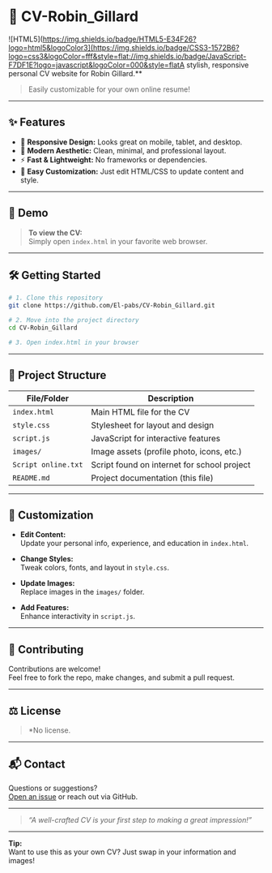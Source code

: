 # 📄 CV-Robin_Gillard

![HTML5](https://img.shields.io/badge/HTML5-E34F26?logo=html5&logoColor3](https://img.shields.io/badge/CSS3-1572B6?logo=css3&logoColor=fff&style=flat://img.shields.io/badge/JavaScript-F7DF1E?logo=javascript&logoColor=000&style=flatA stylish, responsive personal CV website for Robin Gillard.**  
> Easily customizable for your own online resume!

---

## ✨ Features

- 📱 **Responsive Design:** Looks great on mobile, tablet, and desktop.
- 🎨 **Modern Aesthetic:** Clean, minimal, and professional layout.
- ⚡ **Fast & Lightweight:** No frameworks or dependencies.
- 📝 **Easy Customization:** Just edit HTML/CSS to update content and style.

---

## 🚀 Demo

> **To view the CV:**  
> Simply open `index.html` in your favorite web browser.

---

## 🛠️ Getting Started

```bash
# 1. Clone this repository
git clone https://github.com/El-pabs/CV-Robin_Gillard.git

# 2. Move into the project directory
cd CV-Robin_Gillard

# 3. Open index.html in your browser
```

---

## 📁 Project Structure

| File/Folder          | Description                                 |
|----------------------|---------------------------------------------|
| `index.html`         | Main HTML file for the CV                   |
| `style.css`          | Stylesheet for layout and design            |
| `script.js`          | JavaScript for interactive features         |
| `images/`            | Image assets (profile photo, icons, etc.)   |
| `Script online.txt`  | Script found on internet for school project |
| `README.md`          | Project documentation (this file)           |

---

## 🎨 Customization

- **Edit Content:**  
  Update your personal info, experience, and education in `index.html`.

- **Change Styles:**  
  Tweak colors, fonts, and layout in `style.css`.

- **Update Images:**  
  Replace images in the `images/` folder.

- **Add Features:**  
  Enhance interactivity in `script.js`.

---

## 🤝 Contributing

Contributions are welcome!  
Feel free to fork the repo, make changes, and submit a pull request.

---

## ⚖️ License

> *No license.

---

## 📬 Contact

Questions or suggestions?  
[Open an issue](https://github.com/El-pabs/CV-Robin_Gillard/issues) or reach out via GitHub.

---

> _“A well-crafted CV is your first step to making a great impression!”_

---

**Tip:**  
Want to use this as your own CV? Just swap in your information and images!
